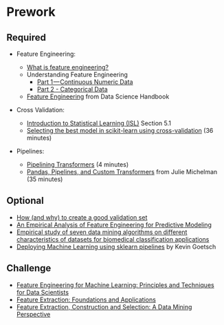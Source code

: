 Prework
======

Required
-----

- Feature Engineering:
  
    - [What is feature engineering?](https://www.youtube.com/watch?v=CXDfQdYpGGw)
    - Understanding Feature Engineering 
        - [Part 1 — Continuous Numeric Data](https://towardsdatascience.com/understanding-feature-engineering-part-1-continuous-numeric-data-da4e47099a7b)
        - [Part 2 - Categorical Data](https://towardsdatascience.com/understanding-feature-engineering-part-2-categorical-data-f54324193e63)
    - [Feature Engineering](https://jakevdp.github.io/PythonDataScienceHandbook/05.04-feature-engineering.html) from Data Science Handbook

- Cross Validation:
    
    - [Introduction to Statistical Learning (ISL)](https://www-bcf.usc.edu/~gareth/ISL/ISLR%20Seventh%20Printing.pdf) Section 5.1
    - [Selecting the best model in scikit-learn using cross-validation](https://www.youtube.com/watch?v=6dbrR-WymjI) (36 minutes)

- Pipelines:
	- [Pipelining Transformers](https://www.youtube.com/watch?v=JBw2Xd_krLc) (4 minutes)
   - [Pandas, Pipelines, and Custom Transformers](https://www.youtube.com/watch?v=BFaadIqWlAg) from Julie Michelman (35 minutes)

Optional
------

- [How (and why) to create a good validation set](https://www.fast.ai/2017/11/13/validation-sets/)
- [An Empirical Analysis of Feature Engineering for Predictive Modeling](https://arxiv.org/pdf/1701.07852.pdf)
- [Empirical study of seven data mining algorithms on different characteristics of datasets for biomedical classification applications](https://www.ncbi.nlm.nih.gov/pmc/articles/PMC5668968/pdf/12938_2017_Article_416.pdf)
- [Deploying Machine Learning using sklearn pipelines](https://www.youtube.com/watch?v=URdnFlZnlaE) by Kevin Goetsch


Challenge
-----

- [Feature Engineering for Machine Learning: Principles and Techniques for Data Scientists](https://www.amazon.com/Feature-Engineering-Machine-Learning-Principles/dp/1491953241)
- [Feature Extraction: Foundations and Applications](https://www.amazon.com/dp/3540354875?tag=inspiredalgor-20)
- [Feature Extraction, Construction and Selection: A Data Mining Perspective](https://www.amazon.com/dp/0792381963)

